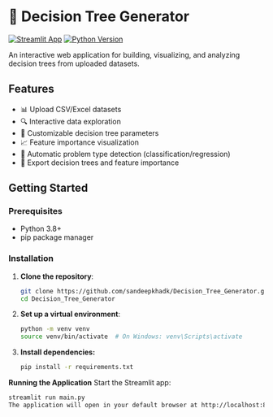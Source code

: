 #  🌳 Decision Tree Generator

[![Streamlit App](https://static.streamlit.io/badges/streamlit_badge_black_white.svg)](https://your-app-url.streamlit.app/)
[![Python Version](https://img.shields.io/badge/python-3.8%2B-blue)](https://www.python.org/downloads/)

An interactive web application for building, visualizing, and analyzing decision trees from uploaded datasets.


## Features

-  📊 Upload CSV/Excel datasets
-  🔍 Interactive data exploration
-  🌳 Customizable decision tree parameters
-  📈 Feature importance visualization
-  🎯 Automatic problem type detection (classification/regression)
-  💾 Export decision trees and feature importance

## Getting Started

### Prerequisites

- Python 3.8+
- pip package manager

### Installation

1. **Clone the repository**:
   ```bash
   git clone https://github.com/sandeepkhadk/Decision_Tree_Generator.git
   cd Decision_Tree_Generator
   
2. **Set up a virtual environment**:
   ```bash
   python -m venv venv
   source venv/bin/activate  # On Windows: venv\Scripts\activate

3. **Install dependencies:**
    ```bash
   pip install -r requirements.txt

**Running the Application**
  Start the Streamlit app:
  ```bash
  streamlit run main.py
  The application will open in your default browser at http://localhost:8501.
